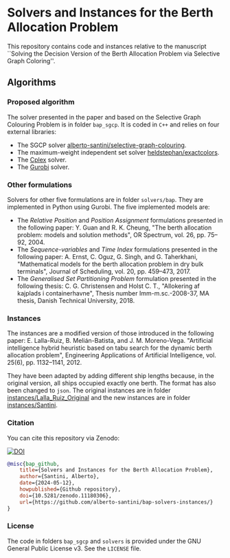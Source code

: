 # Solvers and Instances for the Berth Allocation Problem

This repository contains code and instances relative to the manuscript ``Solving the Decision Version of the Berth Allocation Problem via Selective Graph Coloring''.

## Algorithms

### Proposed algorithm

The solver presented in the paper and based on the Selective Graph Colouring Problem is in folder `bap_sgcp`.
It is coded in `C++` and relies on four external libraries:

* The SGCP solver [alberto-santini/selective-graph-colouring](https://github.com/).
* The maximum-weight independent set solver [heldstephan/exactcolors](https://github.com/heldstephan/exactcolors).
* The [Cplex](https://www.ibm.com/products/ilog-cplex-optimization-studio) solver.
* The [Gurobi](https://www.gurobi.com/) solver.

### Other formulations

Solvers for other five formulations are in folder `solvers/bap`.
They are implemented in Python using Gurobi.
The five implemented models are:

* The *Relative Position* and *Position Assignment* formulations presented in the following paper: Y. Guan and R. K. Cheung, "The berth allocation problem: models and solution methods", OR Spectrum, vol. 26, pp. 75–92, 2004.
* The *Sequence-variables* and *Time Index* formulations presented in the following paper: A. Ernst, C. Oguz, G. Singh, and G. Taherkhani, "Mathematical models for the berth allocation problem in dry bulk terminals", Journal of Scheduling, vol. 20, pp. 459–473, 2017.
* The *Generalised Set Partitioning Problem* formulation presented in the following thesis: C. G. Christensen and Holst C. T., "Allokering af kajplads i containerhavne", Thesis number Imm-m.sc.-2008-37, MA thesis, Danish Technical University, 2018.

### Instances

The instances are a modified version of those introduced in the following paper: E. Lalla-Ruiz, B. Melián-Batista, and J. M. Moreno-Vega. "Artificial intelligence hybrid heuristic based on tabu search for the dynamic berth allocation problem", Engineering Applications of Artificial Intelligence, vol. 25(6), pp. 1132–1141, 2012.

They have been adapted by adding different ship lengths because, in the original version, all ships occupied exactly one berth.
The format has also been changed to `json`.
The original instances are in folder [instances/Lalla_Ruiz_Original](instances/Lalla_Ruiz_Original/) and the new instances are in folder [instances/Santini](instances/Santini/).

### Citation

You can cite this repository via Zenodo:

[![DOI](https://zenodo.org/badge/DOI/10.5281/zenodo.11180306.svg)](https://doi.org/10.5281/zenodo.11180306)

```bib
@misc{bap_github,
    title={Solvers and Instances for the Berth Allocation Problem},
    author={Santini, Alberto},
    date={2024-05-12},
    howpublished={Github repository},
    doi={10.5281/zenodo.11180306},
    url={https://github.com/alberto-santini/bap-solvers-instances/}
}
```

### License

The code in folders `bap_sgcp` and `solvers` is provided under the GNU General Public License v3.
See the `LICENSE` file.
